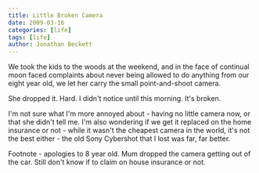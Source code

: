 ```yaml
---
title: Little Broken Camera
date: 2009-03-16
categories: [life]
tags: [life]
author: Jonathan Beckett
---
```


We took the kids to the woods at the weekend, and in the face of continual moon faced complaints about never being allowed to do anything from our eight year old, we let her carry the small point-and-shoot camera.

She dropped it. Hard. I didn't notice until this morning. It's broken.

I'm not sure what I'm more annoyed about - having no little camera now, or that she didn't tell me. I'm also wondering if we get it replaced on the home insurance or not - while it wasn't the cheapest camera in the world, it's not the best either - the old Sony Cybershot that I lost was far, far better.

Footnote - apologies to 8 year old. Mum dropped the camera getting out of the car. Still don't know if to claim on house insurance or not.